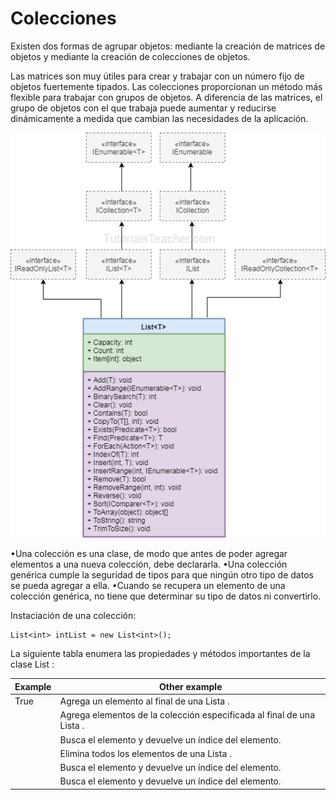 # Colecciones

Existen dos formas de agrupar objetos: mediante la creación de matrices de objetos y mediante la creación de colecciones de objetos.

Las matrices son muy útiles para crear y trabajar con un número fijo de objetos fuertemente tipados.
Las colecciones proporcionan un método más flexible para trabajar con grupos de objetos.
A diferencia de las matrices, el grupo de objetos con el que trabaja puede aumentar y reducirse dinámicamente a medida que cambian las necesidades de la aplicación.

![List](https://github.com/dev-Niko/tla/blob/master/list.png)

•Una colección es una clase, de modo que antes de poder agregar    elementos a una nueva colección, debe declararla. 
•Una colección    genérica cumple la seguridad de tipos para que ningún otro tipo de    datos se pueda agregar a ella. 
•Cuando se recupera un elemento de una    colección genérica, no tiene que determinar su tipo de datos ni    convertirlo.

Instaciación de una colección:

    List<int> intList = new List<int>();
    
   
 La siguiente tabla enumera las propiedades y métodos importantes de la clase List <T>:
    
|Example| Other example |
|--|--|
| True |Agrega un elemento al final de una Lista <T>.  |
||Agrega elementos de la colección especificada al final de una Lista <T>.|
|  | Busca el elemento y devuelve un índice del elemento. |
|  | Elimina todos los elementos de una Lista <T>. |
|  | Busca el elemento y devuelve un índice del elemento. |
|  | Busca el elemento y devuelve un índice del elemento. |


<!--stackedit_data:
eyJoaXN0b3J5IjpbLTEyMTE1MjkxOTksLTczODcwNDU1NV19
-->